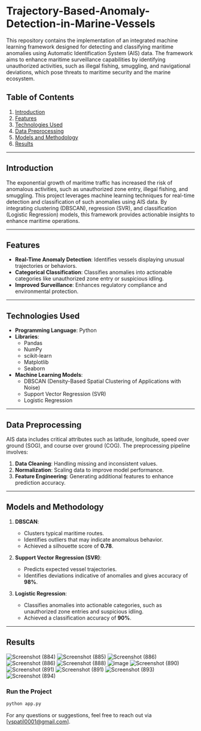 # Trajectory-Based-Anomaly-Detection-in-Marine-Vessels

This repository contains the implementation of an integrated machine learning framework designed for detecting and classifying maritime anomalies using Automatic Identification System (AIS) data. The framework aims to enhance maritime surveillance capabilities by identifying unauthorized activities, such as illegal fishing, smuggling, and navigational deviations, which pose threats to maritime security and the marine ecosystem.

## Table of Contents

1. [Introduction](#introduction)
2. [Features](#features)
3. [Technologies Used](#technologies-used)
4. [Data Preprocessing](#data-preprocessing)
5. [Models and Methodology](#models-and-methodology)
6. [Results](#results)
---

## Introduction

The exponential growth of maritime traffic has increased the risk of anomalous activities, such as unauthorized zone entry, illegal fishing, and smuggling. This project leverages machine learning techniques for real-time detection and classification of such anomalies using AIS data. By integrating clustering (DBSCAN), regression (SVR), and classification (Logistic Regression) models, this framework provides actionable insights to enhance maritime operations.

---

## Features

- **Real-Time Anomaly Detection**: Identifies vessels displaying unusual trajectories or behaviors.
- **Categorical Classification**: Classifies anomalies into actionable categories like unauthorized zone entry or suspicious idling.
- **Improved Surveillance**: Enhances regulatory compliance and environmental protection.

---

## Technologies Used

- **Programming Language**: Python
- **Libraries**:
  - Pandas
  - NumPy
  - scikit-learn
  - Matplotlib
  - Seaborn
- **Machine Learning Models**:
  - DBSCAN (Density-Based Spatial Clustering of Applications with Noise)
  - Support Vector Regression (SVR)
  - Logistic Regression

---

## Data Preprocessing

AIS data includes critical attributes such as latitude, longitude, speed over ground (SOG), and course over ground (COG). The preprocessing pipeline involves:

1. **Data Cleaning**: Handling missing and inconsistent values.
2. **Normalization**: Scaling data to improve model performance.
3. **Feature Engineering**: Generating additional features to enhance prediction accuracy.

---

## Models and Methodology

1. **DBSCAN**:

   - Clusters typical maritime routes.
   - Identifies outliers that may indicate anomalous behavior.
   - Achieved a silhouette score of **0.78**.

2. **Support Vector Regression (SVR)**:

   - Predicts expected vessel trajectories.
   - Identifies deviations indicative of anomalies and gives accuracy of **98%**.

3. **Logistic Regression**:

   - Classifies anomalies into actionable categories, such as unauthorized zone entries and suspicious idling.
   - Achieved a classification accuracy of **90%**.
---

## Results

![Screenshot (884)](https://github.com/user-attachments/assets/7a83d758-4cf0-429b-aaa3-98162face7d8)
![Screenshot (885)](https://github.com/user-attachments/assets/ea762461-8b5a-4c8e-ba9c-f472b0e8fa9f)
![Screenshot (886)](https://github.com/user-attachments/assets/4ce4a671-1aff-4068-9257-4e9dcb5726da)
![Screenshot (886)](https://github.com/user-attachments/assets/3e5d8e02-4e53-4596-b63d-3a168a94dbe0)
![Screenshot (888)](https://github.com/user-attachments/assets/1c293c0b-ca5b-476c-a753-79b9a1c51aa7)
![image](https://github.com/user-attachments/assets/df1910c8-2b83-4c34-8a0c-3f36fd370838)
![Screenshot (890)](https://github.com/user-attachments/assets/28dea210-50ea-4349-acf1-a77ca34774a0)
![Screenshot (891)](https://github.com/user-attachments/assets/d8e33432-0a8a-4b41-9a8a-5570fe7cc52f)
![Screenshot (891)](https://github.com/user-attachments/assets/52872344-1d22-4feb-b938-6f81020c2b36)
![Screenshot (893)](https://github.com/user-attachments/assets/8c6be3fc-2f48-4cc3-8f44-93c1acca8ed4)
![Screenshot (894)](https://github.com/user-attachments/assets/9c225e5c-2ba8-4be3-81b3-a9f1f45bdcac)



### Run the Project

   ```bash
   python app.py
   ```

For any questions or suggestions, feel free to reach out via [vspatil0001@gmail.com].
